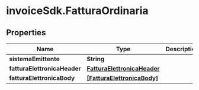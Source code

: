 # invoiceSdk.FatturaOrdinaria

## Properties

Name | Type | Description | Notes
------------ | ------------- | ------------- | -------------
**sistemaEmittente** | **String** |  | [optional] 
**fatturaElettronicaHeader** | [**FatturaElettronicaHeader**](FatturaElettronicaHeader.md) |  | [optional] 
**fatturaElettronicaBody** | [**[FatturaElettronicaBody]**](FatturaElettronicaBody.md) |  | [optional] 


